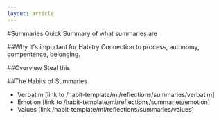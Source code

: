 ```yaml
---
layout: article
---
```


#Summaries
Quick Summary of what summaries are

##Why it's important for Habitry
Connection to process, autonomy, compentence, belonging.

##Overview
Steal this

##The Habits of Summaries
- Verbatim [link to /habit-template/mi/reflections/summaries/verbatim]
- Emotion [link to /habit-template/mi/reflections/summaries/emotion]
- Values [link /habit-template/mi/reflections/summaries/values]